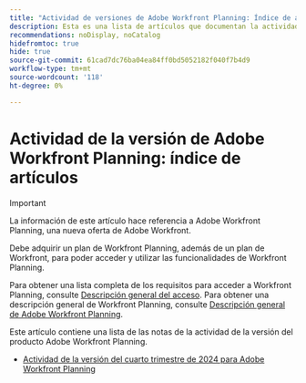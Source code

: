 ```yaml
---
title: "Actividad de versiones de Adobe Workfront Planning: Índice de artículos"
description: Esta es una lista de artículos que documentan la actividad de lanzamiento del producto Adobe Workfront Planning.
recommendations: noDisplay, noCatalog
hidefromtoc: true
hide: true
source-git-commit: 61cad7dc76ba04ea84ff0bd5052182f040f7b4d9
workflow-type: tm+mt
source-wordcount: '118'
ht-degree: 0%

---
```




<!--update metadata:
---
content-type: release-notes
title: "Adobe Workfront Planning Release Activity: Article Index"
description: This is the release activity for the Adobe Workfront Planning product. 
author: Alina
feature: Product Announcements
recommendations: noDisplay, noCatalog
hidefromtoc: yes
hide: yes
---
 -->

<!--add to TOC and miniTOC-->

# Actividad de la versión de Adobe Workfront Planning: índice de artículos

<!--remove the Important with the 25.1 release-->

>[!IMPORTANT]
>
>La información de este artículo hace referencia a Adobe Workfront Planning, una nueva oferta de Adobe Workfront.
>
>Debe adquirir un plan de Workfront Planning, además de un plan de Workfront, para poder acceder y utilizar las funcionalidades de Workfront Planning.
>
>Para obtener una lista completa de los requisitos para acceder a Workfront Planning, consulte [Descripción general del acceso](/help/quicksilver/planning/access/access-overview.md).
>Para obtener una descripción general de Workfront Planning, consulte [Descripción general de Adobe Workfront Planning](/help/quicksilver/planning/general/planning-overview.md).
>

Este artículo contiene una lista de las notas de la actividad de la versión del producto Adobe Workfront Planning.

* [Actividad de la versión del cuarto trimestre de 2024 para Adobe Workfront Planning](/help/quicksilver/product-announcements/product-releases/planning-release-activity/planning-release-activity-24-q4.md)
